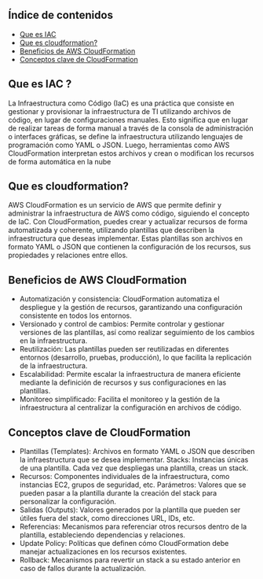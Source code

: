 ## Índice de contenidos
* [Que es IAC ](#item1)
* [Que es cloudformation?](#item2)
* [Beneficios de AWS CloudFormation](#item3)
* [Conceptos clave de CloudFormation](#item4)

<a name="item1"></a>
## Que es IAC ?

  La Infraestructura como Código (IaC) es una práctica que consiste en gestionar y provisionar la infraestructura de TI utilizando archivos de código, en lugar de configuraciones manuales. Esto significa que en lugar de realizar tareas de forma manual a través de la consola de administración o interfaces gráficas, se define la infraestructura utilizando lenguajes de programación como YAML o JSON. Luego, herramientas como AWS CloudFormation interpretan estos archivos y crean o modifican los recursos de forma automática en la nube

<a name="item2"></a>
## Que es cloudformation?

  AWS CloudFormation es un servicio de AWS que permite definir y administrar la infraestructura de AWS como código, siguiendo el concepto de IaC. Con CloudFormation, puedes crear y actualizar recursos de forma automatizada y coherente, utilizando plantillas que describen la infraestructura que deseas implementar. Estas plantillas son archivos en formato YAML o JSON que contienen la configuración de los recursos, sus propiedades y relaciones entre ellos.

<a name="item3"></a>  
## Beneficios de AWS CloudFormation

- Automatización y consistencia: CloudFormation automatiza el despliegue y la gestión de recursos, garantizando una configuración consistente en todos los entornos.
- Versionado y control de cambios: Permite controlar y gestionar versiones de las plantillas, así como realizar seguimiento de los cambios en la infraestructura.
- Reutilización: Las plantillas pueden ser reutilizadas en diferentes entornos (desarrollo, pruebas, producción), lo que facilita la replicación de la infraestructura.
- Escalabilidad: Permite escalar la infraestructura de manera eficiente mediante la definición de recursos y sus configuraciones en las plantillas.
- Monitoreo simplificado: Facilita el monitoreo y la gestión de la infraestructura al centralizar la configuración en archivos de código.

<a name="item4"></a>
## Conceptos clave de CloudFormation

- Plantillas (Templates): Archivos en formato YAML o JSON que describen la infraestructura que se desea implementar.
Stacks: Instancias únicas de una plantilla. Cada vez que despliegas una plantilla, creas un stack.
- Recursos: Componentes individuales de la infraestructura, como instancias EC2, grupos de seguridad, etc.
Parámetros: Valores que se pueden pasar a la plantilla durante la creación del stack para personalizar la configuración.
- Salidas (Outputs): Valores generados por la plantilla que pueden ser útiles fuera del stack, como direcciones URL, IDs, etc.
- Referencias: Mecanismos para referenciar otros recursos dentro de la plantilla, estableciendo dependencias y relaciones.
- Update Policy: Políticas que definen cómo CloudFormation debe manejar actualizaciones en los recursos existentes.
- Rollback: Mecanismos para revertir un stack a su estado anterior en caso de fallos durante la actualización.
